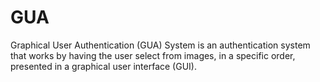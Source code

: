 # GUA
Graphical User Authentication (GUA) System is an authentication system that works by having the user select from images, in a specific order, presented in a graphical user interface (GUI).